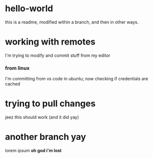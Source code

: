 # hello-world
this is a readme, modified within a branch, and then in other ways.

# working with remotes
I'm trying to modify and commit stuff from my editor
### from linux
I'm committing from vs code in ubuntu; now checking if credentials are cached

# trying to pull changes
jeez this should work (and it did yay)

# another branch yay
lorem ipsum __oh god i'm lost__